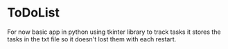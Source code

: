 # ToDoList
 
For now basic app in python using tkinter library to track tasks 
it stores the tasks in the txt file so it doesn't lost them with each restart. 
